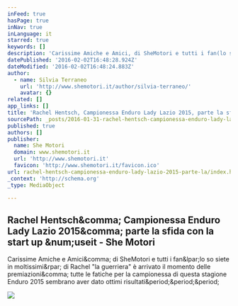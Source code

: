 ```yaml
---
inFeed: true
hasPage: true
inNav: true
inLanguage: it
starred: true
keywords: []
description: 'Carissime Amiche e Amici, di SheMotori e tutti i fan(lo so siete in moltissimi) di Rachel "la guerriera" è arrivato il momento delle premiazioni, tutte le fatiche per la campionessa di questa stagione Enduro 2015 sembrano aver dato ottimi risultati...'
datePublished: '2016-02-02T16:48:28.924Z'
dateModified: '2016-02-02T16:48:24.883Z'
author:
  - name: Silvia Terraneo
    url: 'http://www.shemotori.it/author/silvia-terraneo/'
    avatar: {}
related: []
app_links: []
title: 'Rachel Hentsch, Campionessa Enduro Lady Lazio 2015, parte la sfida con la start up #useit - She Motori'
sourcePath: _posts/2016-01-31-rachel-hentsch-campionessa-enduro-lady-lazio-2015-parte-la.md
published: true
authors: []
publisher:
  name: She Motori
  domain: www.shemotori.it
  url: 'http://www.shemotori.it'
  favicon: 'http://www.shemotori.it/favicon.ico'
url: rachel-hentsch-campionessa-enduro-lady-lazio-2015-parte-la/index.html
_context: 'http://schema.org'
_type: MediaObject

---
```

<article style=""><h1>Rachel Hentsch&amp;comma; Campionessa Enduro Lady Lazio 2015&amp;comma; parte la sfida con la start up &amp;num;useit - She Motori</h1><p>Carissime Amiche e Amici&amp;comma; di SheMotori e tutti i fan&amp;lpar;lo so siete in moltissimi&amp;rpar; di Rachel "la guerriera" è arrivato il momento delle premiazioni&amp;comma; tutte le fatiche per la campionessa di questa stagione Enduro 2015 sembrano aver dato ottimi risultati&amp;period;&amp;period;&amp;period;</p><img src="http://www.shemotori.it/wp-content/uploads/2016/01/foto-auditorium.jpg" /></article>